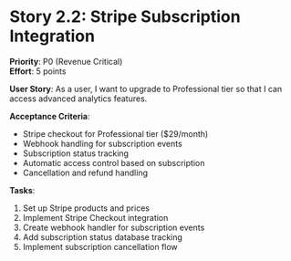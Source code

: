 # Story 2.2: Stripe Subscription Integration
**Priority**: P0 (Revenue Critical)  
**Effort**: 5 points  

**User Story**: As a user, I want to upgrade to Professional tier so that I can access advanced analytics features.

**Acceptance Criteria**:
- Stripe checkout for Professional tier ($29/month)
- Webhook handling for subscription events
- Subscription status tracking
- Automatic access control based on subscription
- Cancellation and refund handling

**Tasks**:
1. Set up Stripe products and prices
2. Implement Stripe Checkout integration
3. Create webhook handler for subscription events
4. Add subscription status database tracking
5. Implement subscription cancellation flow
